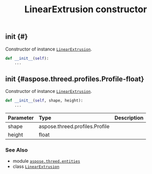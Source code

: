 ﻿---
title: LinearExtrusion constructor
second_title: Aspose.3D for Python via .NET API References
description: 
type: docs
weight: 10
url: /python-net/aspose.threed.entities/linearextrusion/__init__/
is_root: false
---

## __init__ {#}

Constructor of instance [`LinearExtrusion`](/3d/python-net/aspose.threed.entities/linearextrusion).



```python
def __init__(self):
    ...
```




## __init__ {#aspose.threed.profiles.Profile-float}

Constructor of instance [`LinearExtrusion`](/3d/python-net/aspose.threed.entities/linearextrusion).



```python
def __init__(self, shape, height):
    ...
```


| Parameter | Type | Description |
| :- | :- | :- |
| shape | aspose.threed.profiles.Profile |  |
| height | float |  |



### See Also
* module [`aspose.threed.entities`](../../)
* class [`LinearExtrusion`](/3d/python-net/aspose.threed.entities/linearextrusion)
